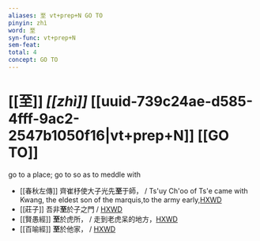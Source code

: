 ```yaml
---
aliases: 至 vt+prep+N GO TO
pinyin: zhì
word: 至
syn-func: vt+prep+N
sem-feat: 
total: 4
concept: GO TO 
---
```

# [[至]] *[[zhì]]*  [[uuid-739c24ae-d585-4fff-9ac2-2547b1050f16|vt+prep+N]] [[GO TO]]
go to a place; go to so as to meddle with
 - [[春秋左傳]] 齊崔杼使大子光先**至**于師， / Ts'uy Ch'oo of Ts'e came with Kwang, the eldest son of the marquis,to the army early,[HXWD](https://hxwd.org/textview.html?location=KR1e0001_tls_009-236a.3)
 - [[莊子]] 吾非**至**於子之門 / [HXWD](https://hxwd.org/textview.html?location=KR5c0126_tls_017-1a.24)
 - [[賢愚經]] **至**於虎所， / 走到老虎呆的地方，[HXWD](https://hxwd.org/textview.html?location=KR6b0059_T_001-0353a.8)
 - [[百喻經]] **至**於他家， / [HXWD](https://hxwd.org/textview.html?location=KR6b0066_T_001-0543a.32)